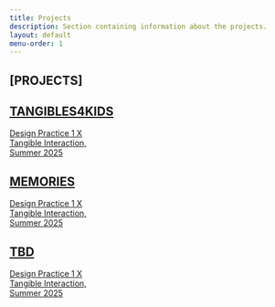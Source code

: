```yaml
---
title: Projects
description: Section containing information about the projects.
layout: default
menu-order: 1
---
```


<!-- Pages subtitle -->
<h2 class="absolute top-4 right-6 large-subheading">[PROJECTS]</h2>

<div class="flex flex-wrap gap-8 justify-center">
  <!-- Card 1 -->
  <a href="/projects/tangibles4kids/" class="flex flex-col items-start w-60 hover:opacity-90 transition-opacity">
    <div class="w-full h-72 bg-gray-300"></div>
    <h2 class="font-bold mt-2">TANGIBLES4KIDS</h2>
    <p class="text-sm leading-snug">Design Practice 1 X<br/>Tangible Interaction,<br/>Summer 2025</p>
  </a>

  <!-- Card 2 -->
  <a href="/projects/memories/" class="flex flex-col items-start w-60 hover:opacity-90 transition-opacity">
    <div class="w-full h-48 bg-gray-300"></div>
    <h2 class="font-bold mt-2 uppercase">MEMORIES</h2>
    <p class="text-sm leading-snug">Design Practice 1 X<br/>Tangible Interaction,<br/>Summer 2025</p>
  </a>

  <!-- Card 3 -->
  <a href="#" class="flex flex-col items-start w-60 hover:opacity-90 transition-opacity">
    <div class="w-full h-72 bg-gray-300"></div>
    <h2 class="font-bold mt-2 capitalize">TBD</h2>
    <p class="text-sm leading-snug">Design Practice 1 X<br/>Tangible Interaction,<br/>Summer 2025</p>
  </a>
</div>